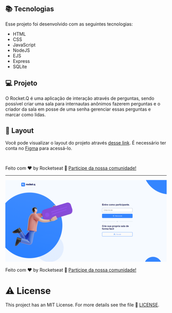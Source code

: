 


## 📚 Tecnologias

Esse projeto foi desenvolvido com as seguintes tecnologias:

- HTML
- CSS
- JavaScript
- NodeJS
- EJS
- Express
- SQLite

## 💻 Projeto

O Rocket.Q é uma aplicação de interação através de perguntas, sendo possível criar uma sala para internautas anônimos fazerem perguntas e o criador da sala em posse de uma senha gerenciar essas perguntas e marcar como lidas.

## 🔖 Layout

Você pode visualizar o layout do projeto através [desse link](https://www.figma.com/community/file/1009821158959690135/Roquet.q). É necessário ter conta no [Figma](https://figma.com) para acessá-lo.

<br>

Feito com ♥ by Rocketseat :wave: [Participe da nossa comunidade!](https://discordapp.com/invite/gCRAFhc)

---

<center><img src="images/README_exemplo.png" alt="Print do site para Readme_Exemplo"/></center>

Feito com ♥ by Rocketseat :wave: [Participe da nossa comunidade!](https://discordapp.com/invite/gCRAFhc)

# ⚠️ License

This project has an MIT License.
For more details see the file 🧾 [LICENSE](https://github.com/Abaine-desing/Mission-Discover-Foundation/blob/master/License).